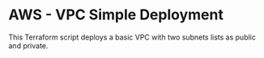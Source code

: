 <h1>AWS - VPC Simple Deployment</h1>

This Terraform script deploys a basic VPC with two subnets lists as public and private.